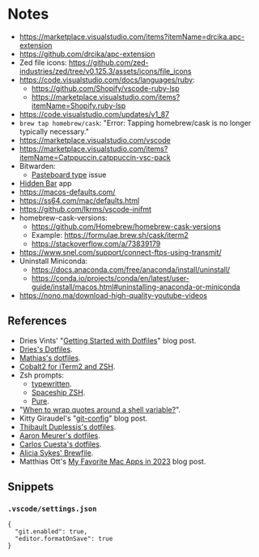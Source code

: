 # Notes

- https://marketplace.visualstudio.com/items?itemName=drcika.apc-extension
- https://github.com/drcika/apc-extension
- Zed file icons: https://github.com/zed-industries/zed/tree/v0.125.3/assets/icons/file_icons
- https://code.visualstudio.com/docs/languages/ruby:
  - https://github.com/Shopify/vscode-ruby-lsp
  - https://marketplace.visualstudio.com/items?itemName=Shopify.ruby-lsp
- https://code.visualstudio.com/updates/v1_87
- `brew tap homebrew/cask`: "Error: Tapping homebrew/cask is no longer typically necessary."
- https://marketplace.visualstudio.com/vscode
- https://marketplace.visualstudio.com/items?itemName=Catppuccin.catppuccin-vsc-pack
- Bitwarden:
  - [Pasteboard type](https://github.com/bitwarden/clients/issues/2633) issue
- [Hidden Bar](https://github.com/dwarvesf/hidden) app
- https://macos-defaults.com/
- https://ss64.com/mac/defaults.html
- https://github.com/lkrms/vscode-inifmt
- homebrew-cask-versions:
  - https://github.com/Homebrew/homebrew-cask-versions
  - Example: https://formulae.brew.sh/cask/iterm2
  - https://stackoverflow.com/a/73839179
- https://www.snel.com/support/connect-ftps-using-transmit/
- Uninstall Miniconda:
  - https://docs.anaconda.com/free/anaconda/install/uninstall/
  - https://conda.io/projects/conda/en/latest/user-guide/install/macos.html#uninstalling-anaconda-or-miniconda
- https://nono.ma/download-high-quality-youtube-videos

## References

- Dries Vints' "[Getting Started with Dotfiles](https://driesvints.com/blog/getting-started-with-dotfiles)" blog post.
- [Dries's Dotfiles](https://github.com/driesvints/dotfiles).
- [Mathias's dotfiles](https://github.com/mathiasbynens/dotfiles).
- [Cobalt2 for iTerm2 and ZSH](https://github.com/wesbos/Cobalt2-iterm).
- Zsh prompts:
  - [typewritten](https://github.com/reobin/typewritten).
  - [Spaceship ZSH](https://github.com/denysdovhan/spaceship-prompt).
  - [Pure](https://github.com/sindresorhus/pure).
- "[When to wrap quotes around a shell variable?](https://stackoverflow.com/a/10067297)".
- Kitty Giraudel's "[git-config](https://kittygiraudel.com/snippets/git-config/)" blog post.
- [Thibault Duplessis's dotfiles](https://github.com/ornicar/dotfiles).
- [Aaron Meurer's dotfiles](https://github.com/asmeurer/dotfiles).
- [Carlos Cuesta's dotfiles](https://github.com/carloscuesta/dotfiles).
- [Alicia Sykes' Brewfile](https://github.com/Lissy93/Brewfile).
- Matthias Ott's [My Favorite Mac Apps in 2023](https://matthiasott.com/notes/my-favorite-mac-apps-in-2023) blog post.

## Snippets

### `.vscode/settings.json`

```jsonc
{
  "git.enabled": true,
  "editor.formatOnSave": true
}
```
